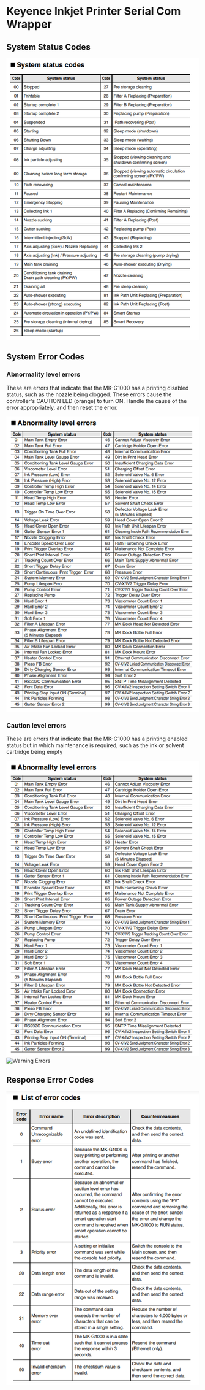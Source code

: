 # Keyence Inkjet Printer Serial Com Wrapper



## System Status Codes

![System Status Codes](./SB-system-status-codes.PNG)

## System Error Codes

### Abnormality level errors
These are errors that indicate that the MK-G1000 has a printing disabled status, such as the nozzle being clogged.
These errors cause the controller's CAUTION LED (orange) to turn ON.
Handle the cause of the error appropriately, and then reset the error.

![Abnormal System Errors](./EV-abnormal-level-error-codes.PNG)

### Caution level errors
These are errors that indicate that the MK-G1000 has a printing enabled status but in which maintenance is required, such as the ink or solvent cartridge being empty

![Warning Errors](./EV-abnormal-level-error-codes.PNG)
![Warning Errors](./EV-abnormal-level-error-codes-2.PNG)

## Response Error Codes

![Error Resaponse Codes](./ER-error-response-codes.PNG)


